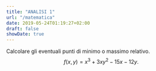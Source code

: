 ```yaml
---
title: "ANALISI 1"
url: "/matematica"
date: 2019-05-24T01:19:27+02:00
draft: false
showDate: true
---
```

Calcolare gli eventuali punti di minimo o massimo relativo. 
$$ f(x,y) = x^3 + 3xy^2 - 15x - 12y. $$
